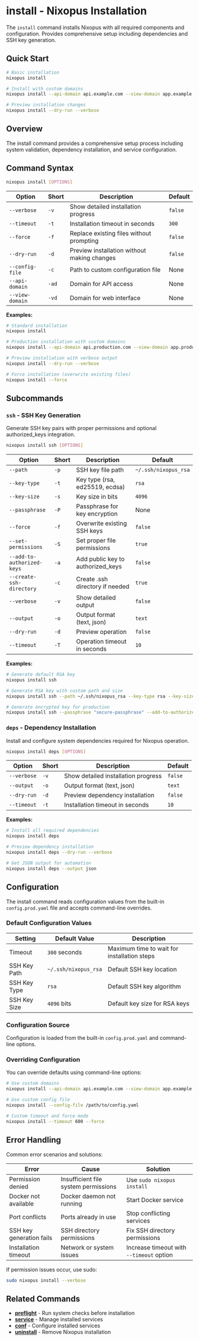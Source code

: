 # install - Nixopus Installation

The `install` command installs Nixopus with all required components and configuration. Provides comprehensive setup including dependencies and SSH key generation.

## Quick Start
```bash
# Basic installation
nixopus install

# Install with custom domains
nixopus install --api-domain api.example.com --view-domain app.example.com

# Preview installation changes
nixopus install --dry-run --verbose
```

## Overview

The install command provides a comprehensive setup process including system validation, dependency installation, and service configuration.

## Command Syntax

```bash
nixopus install [OPTIONS]
```

| Option | Short | Description | Default |
|--------|-------|-------------|---------|
| `--verbose` | `-v` | Show detailed installation progress | `false` |
| `--timeout` | `-t` | Installation timeout in seconds | `300` |
| `--force` | `-f` | Replace existing files without prompting | `false` |
| `--dry-run` | `-d` | Preview installation without making changes | `false` |
| `--config-file` | `-c` | Path to custom configuration file | None |
| `--api-domain` | `-ad` | Domain for API access | None |
| `--view-domain` | `-vd` | Domain for web interface | None |

**Examples:**

```bash
# Standard installation
nixopus install

# Production installation with custom domains
nixopus install --api-domain api.production.com --view-domain app.production.com --timeout 600

# Preview installation with verbose output
nixopus install --dry-run --verbose

# Force installation (overwrite existing files)
nixopus install --force
```

## Subcommands

### `ssh` - SSH Key Generation

Generate SSH key pairs with proper permissions and optional authorized_keys integration.

```bash
nixopus install ssh [OPTIONS]
```

| Option | Short | Description | Default |
|--------|-------|-------------|---------|
| `--path` | `-p` | SSH key file path | `~/.ssh/nixopus_rsa` |
| `--key-type` | `-t` | Key type (rsa, ed25519, ecdsa) | `rsa` |
| `--key-size` | `-s` | Key size in bits | `4096` |
| `--passphrase` | `-P` | Passphrase for key encryption | None |
| `--force` | `-f` | Overwrite existing SSH keys | `false` |
| `--set-permissions` | `-S` | Set proper file permissions | `true` |
| `--add-to-authorized-keys` | `-a` | Add public key to authorized_keys | `false` |
| `--create-ssh-directory` | `-c` | Create .ssh directory if needed | `true` |
| `--verbose` | `-v` | Show detailed output | `false` |
| `--output` | `-o` | Output format (text, json) | `text` |
| `--dry-run` | `-d` | Preview operation | `false` |
| `--timeout` | `-T` | Operation timeout in seconds | `10` |

**Examples:**

```bash
# Generate default RSA key
nixopus install ssh

# Generate RSA key with custom path and size
nixopus install ssh --path ~/.ssh/nixopus_rsa --key-type rsa --key-size 4096

# Generate encrypted key for production
nixopus install ssh --passphrase "secure-passphrase" --add-to-authorized-keys
```

### `deps` - Dependency Installation

Install and configure system dependencies required for Nixopus operation.

```bash
nixopus install deps [OPTIONS]
```

| Option | Short | Description | Default |
|--------|-------|-------------|---------|
| `--verbose` | `-v` | Show detailed installation progress | `false` |
| `--output` | `-o` | Output format (text, json) | `text` |
| `--dry-run` | `-d` | Preview dependency installation | `false` |
| `--timeout` | `-t` | Installation timeout in seconds | `10` |

**Examples:**

```bash
# Install all required dependencies
nixopus install deps

# Preview dependency installation
nixopus install deps --dry-run --verbose

# Get JSON output for automation
nixopus install deps --output json
```

## Configuration

The install command reads configuration values from the built-in `config.prod.yaml` file and accepts command-line overrides.

### Default Configuration Values

| Setting | Default Value | Description |
|---------|---------------|-------------|
| Timeout | `300` seconds | Maximum time to wait for installation steps |
| SSH Key Path | `~/.ssh/nixopus_rsa` | Default SSH key location |
| SSH Key Type | `rsa` | Default SSH key algorithm |
| SSH Key Size | `4096` bits | Default key size for RSA keys |

### Configuration Source

Configuration is loaded from the built-in `config.prod.yaml` and command-line options.

### Overriding Configuration

You can override defaults using command-line options:

```bash
# Use custom domains
nixopus install --api-domain api.example.com --view-domain app.example.com

# Use custom config file
nixopus install --config-file /path/to/config.yaml

# Custom timeout and force mode
nixopus install --timeout 600 --force
```

## Error Handling

Common error scenarios and solutions:

| Error | Cause | Solution |
|-------|-------|----------|
| Permission denied | Insufficient file system permissions | Use `sudo nixopus install` |
| Docker not available | Docker daemon not running | Start Docker service |
| Port conflicts | Ports already in use | Stop conflicting services |
| SSH key generation fails | SSH directory permissions | Fix SSH directory permissions |
| Installation timeout | Network or system issues | Increase timeout with `--timeout` option |

If permission issues occur, use sudo:
```bash
sudo nixopus install --verbose
```

## Related Commands

- **[preflight](./preflight.md)** - Run system checks before installation
- **[service](./service.md)** - Manage installed services
- **[conf](./conf.md)** - Configure installed services
- **[uninstall](./uninstall.md)** - Remove Nixopus installation